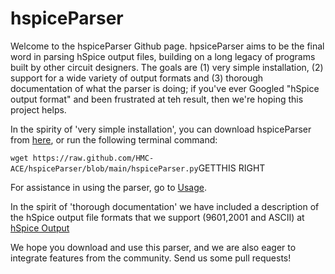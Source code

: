 # hspiceParser

Welcome to the hspiceParser Github page. hpsiceParser aims to be the final word in parsing hSpice output files, building on a long legacy of programs built by other circuit designers. The goals are (1) very simple installation, (2) support for a wide variety of output formats and (3) thorough documentation of what the parser is doing; if you've ever Googled "hSpice output format" and been frustrated at teh result, then we're hoping this project helps. 

In the spirity of 'very simple installation', you can download hspiceParser from [here](https://github.com/HMC-ACE/hspiceParser/blob/main/hspiceParser.py), or run the following terminal command:

`wget https://raw.github.com/HMC-ACE/hspiceParser/blob/main/hspiceParser.py`GETTHIS RIGHT

For assistance in using the parser, go to [Usage](Usage.md).

In the spirit of 'thorough documentation' we have included a description of the hSpice output file formats that we support (9601,2001 and ASCII) at [hSpice Output](hSpice_output.md)

We hope you download and use this parser, and we are also eager to integrate features from the community.  Send us some pull requests!
